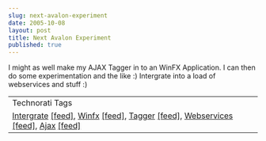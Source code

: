 ```yaml
---
slug: next-avalon-experiment
date: 2005-10-08
layout: post
title: Next Avalon Experiment
published: true
---
```

I might as well make my AJAX Tagger in to an WinFX Application.  I can then do some experimentation and the like :)  Intergrate into a load of webservices and stuff :)<p /><table class="TechnoratiHead TagHeader">
<tr><td>Technorati Tags</td></tr>
<tr class="Technorati"><td>
<a href="http://www.technorati.com/tag/Intergrate" class="Tag" rel="tag">Intergrate</a> <a href="http://feeds.technorati.com/feed/posts/tag/Intergrate" class="Tag">[feed]</a>, <a href="http://www.technorati.com/tag/Winfx" class="Tag" rel="tag">Winfx</a> <a href="http://feeds.technorati.com/feed/posts/tag/Winfx" class="Tag">[feed]</a>, <a href="http://www.technorati.com/tag/Tagger" class="Tag" rel="tag">Tagger</a> <a href="http://feeds.technorati.com/feed/posts/tag/Tagger" class="Tag">[feed]</a>, <a href="http://www.technorati.com/tag/Webservices" class="Tag" rel="tag">Webservices</a> <a href="http://feeds.technorati.com/feed/posts/tag/Webservices" class="Tag">[feed]</a>, <a href="http://www.technorati.com/tag/Ajax" class="Tag" rel="tag">Ajax</a> <a href="http://feeds.technorati.com/feed/posts/tag/Ajax" class="Tag">[feed]</a>
</td></tr>
</table><div class="blogger-post-footer"><img class="posterous_download_image" src="https://blogger.googleusercontent.com/tracker/8109338-112876478263739363?l=www.kinlan.co.uk%2Findex.html" height="1" alt="" width="1" /></div>

